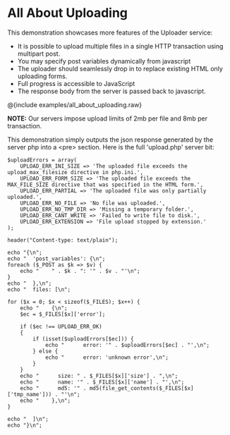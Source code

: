 # All About Uploading

This demonstration showcases more features of the Uploader service:

* It is possible to upload multiple files in a single HTTP transaction using multipart post.
* You may specify post variables dynamically from javascript
* The uploader should seamlessly drop in to replace existing HTML only uploading forms.
* Full progress is accessible to JavaScript   
* The response body from the server is passed back to javascript.

@{include examples/all_about_uploading.raw}

**NOTE:** Our servers impose upload limits of 2mb per file and 8mb per transaction.

This demonstration simply outputs the json response generated by
the server php into a &lt;pre&gt; section.  Here is the full
'upload.php' server bit:

~~~
$uploadErrors = array(
    UPLOAD_ERR_INI_SIZE => 'The uploaded file exceeds the upload_max_filesize directive in php.ini.',
    UPLOAD_ERR_FORM_SIZE => 'The uploaded file exceeds the MAX_FILE_SIZE directive that was specified in the HTML form.',
    UPLOAD_ERR_PARTIAL => 'The uploaded file was only partially uploaded.',
    UPLOAD_ERR_NO_FILE => 'No file was uploaded.',
    UPLOAD_ERR_NO_TMP_DIR => 'Missing a temporary folder.',
    UPLOAD_ERR_CANT_WRITE => 'Failed to write file to disk.',
    UPLOAD_ERR_EXTENSION => 'File upload stopped by extension.'
);

header("Content-type: text/plain");

echo "{\n";
echo "  'post_variables': {\n"; 
foreach ($_POST as $k => $v) {
    echo "    " . $k . ": '" . $v . "'\n";
}
echo "  },\n"; 
echo "  files: [\n";

for ($x = 0; $x < sizeof($_FILES); $x++) {
    echo "    {\n";
    $ec = $_FILES[$x]['error'];

    if ($ec !== UPLOAD_ERR_OK)
    {
        if (isset($uploadErrors[$ec])) {
            echo "      error: '" . $uploadErrors[$ec] . "',\n";
        } else {
            echo "      error: 'unknown error',\n";
        }
    }
	echo "      size: " . $_FILES[$x]['size'] . ",\n";
	echo "      name: '" . $_FILES[$x]['name'] . "',\n";
	echo "      md5: '" . md5(file_get_contents($_FILES[$x]['tmp_name'])) . "'\n";
    echo "    },\n";
}

echo "  ]\n";
echo "}\n";
~~~